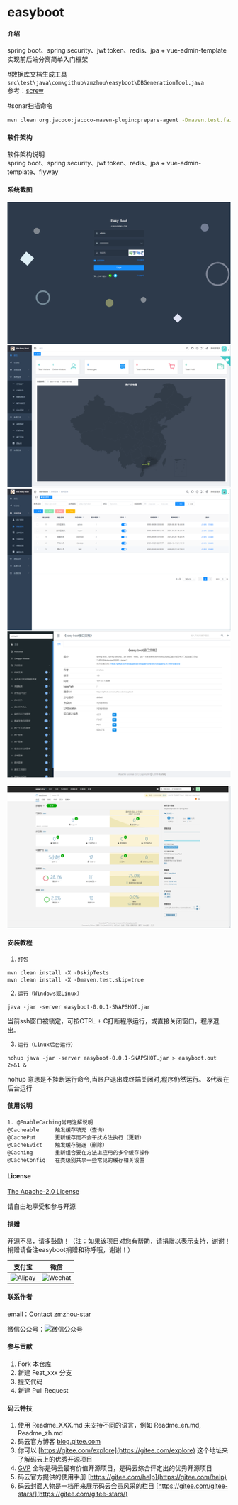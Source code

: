 # easyboot

#### 介绍
spring boot、spring security、jwt token、redis、jpa + vue-admin-template实现前后端分离简单入门框架

#数据库文档生成工具
`src\test\java\com\github\zmzhou\easyboot\DBGenerationTool.java`    
参考：[screw](https://gitee.com/leshalv/screw/tree/master/)

#sonar扫描命令
```bash
mvn clean org.jacoco:jacoco-maven-plugin:prepare-agent -Dmaven.test.failure.ignore=true install sonar:sonar -X
```
#### 软件架构
软件架构说明  
spring boot、spring security、jwt token、redis、jpa + vue-admin-template、flyway
#### 系统截图

![登录页面](docs/login.png)
![首页](docs/dashboard.png)
![角色管理](docs/role.png)
![swagger+knife4j接口文档](docs/doc.png)

![sonar扫描报告](docs/sonar.png)

#### 安装教程
1. `打包`
```
mvn clean install -X -DskipTests
mvn clean install -X -Dmaven.test.skip=true
```
2. `运行（Windows或Linux）`
```
java -jar -server easyboot-0.0.1-SNAPSHOT.jar
```
当前ssh窗口被锁定，可按CTRL + C打断程序运行，或直接关闭窗口，程序退出。

3. `运行（Linux后台运行）`
```
nohup java -jar -server easyboot-0.0.1-SNAPSHOT.jar > easyboot.out 2>&1 &
```
nohup 意思是不挂断运行命令,当账户退出或终端关闭时,程序仍然运行。
&代表在后台运行

#### 使用说明
```
1. @EnableCaching常用注解说明
@Cacheable     触发缓存填充（查询）
@CachePut      更新缓存而不会干扰方法执行（更新）
@CacheEvict    触发缓存驱逐（删除）
@Caching       重新组合要在方法上应用的多个缓存操作
@CacheConfig   在类级别共享一些常见的缓存相关设置
```

#### License
[The Apache-2.0 License](https://www.apache.org/licenses/LICENSE-2.0)

请自由地享受和参与开源

#### 捐赠
开源不易，请多鼓励！（注：如果该项目对您有帮助，请捐赠以表示支持，谢谢！捐赠请备注easyboot捐赠和称呼哦，谢谢！）

| 支付宝 | 微信 |
| :------------: | :------------: |
| ![Alipay](https://gitee.com/zmzhou-star/learnotes/raw/master/docs/alipay.png) | ![Wechat](https://gitee.com/zmzhou-star/learnotes/raw/master/docs/wechatpay.png) |

#### 联系作者
email：<a href="mailto:zmzhou-star@foxmail.com">Contact zmzhou-star</a>

微信公众号：![微信公众号](https://gitee.com/zmzhou-star/learnotes/raw/master/docs/wechat-zmzhou-star.png)

#### 参与贡献

1.  Fork 本仓库
2.  新建 Feat_xxx 分支
3.  提交代码
4.  新建 Pull Request


#### 码云特技

1.  使用 Readme\_XXX.md 来支持不同的语言，例如 Readme\_en.md, Readme\_zh.md
2.  码云官方博客 [blog.gitee.com](https://blog.gitee.com)
3.  你可以 [https://gitee.com/explore](https://gitee.com/explore) 这个地址来了解码云上的优秀开源项目
4.  [GVP](https://gitee.com/gvp) 全称是码云最有价值开源项目，是码云综合评定出的优秀开源项目
5.  码云官方提供的使用手册 [https://gitee.com/help](https://gitee.com/help)
6.  码云封面人物是一档用来展示码云会员风采的栏目 [https://gitee.com/gitee-stars/](https://gitee.com/gitee-stars/)
